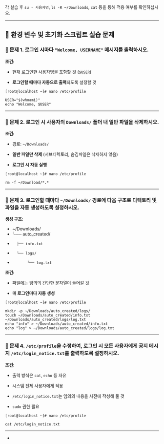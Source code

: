 각 실습 후 `su - 사용자명`, `ls -R ~/Downloads`, `cat` 등을 통해 적용 여부를 확인하십시오.

---

## **🧪 환경 변수 및 초기화 스크립트 실습 문제**

### **🔹 문제 1\. 로그인 시마다 `"Welcome, USERNAME"` 메시지를 출력하시오.**

**조건:**

* 현재 로그인한 사용자명을 포함할 것 (`$USER`)

* **로그인할 때마다 자동으로 출력**되도록 설정할 것

```shell
[root@localhost ~]# nano /etc/profile

USER="$(whoami)"
echo "Welcome, $USER"
```

  ---

  ### **🔹 문제 2\. 로그인 시 사용자의 `Downloads/` 폴더 내 일반 파일을 삭제하시오.**

**조건:**

* 경로: `~/Downloads/`

* **일반 파일만 삭제** (서브디렉토리, 숨김파일은 삭제하지 않음)

* **로그인 시 자동 실행**
```shell
[root@localhost ~]# nano /etc/profile

rm -f ~/Download/*.*
```
  ---

  ### **🔹 문제 3\. 로그인할 때마다 `~/Downloads/` 경로에 다음 구조로 디렉토리 및 파일을 자동 생성하도록 설정하시오.**

**생성 구조:**

* \~/Downloads/  
*  └── auto\_created/  
*       ├── info.txt  
*       └── logs/  
*            └── log.txt


**조건:**

* 파일에는 임의의 간단한 문자열이 들어갈 것

* **매 로그인마다 자동 생성**
```shell
[root@localhost ~]# nano /etc/profile

mkdir -p ~/Downloads/auto_created/logs/
touch ~/Downloads/auto_created/info.txt ~/Downloads/auto_created/logs/log.txt
echo "info" > ~/Downloads/auto_created/info.txt 
echo "log" > ~/Downloads/auto_created/logs/log.txt
```
  ---

  ### **🔹 문제 4\. `/etc/profile`을 수정하여, 로그인 시 모든 사용자에게 공지 메시지 `/etc/login_notice.txt`를 출력하도록 설정하시오.**

**조건:**

* 출력 방식은 `cat`, `echo` 등 자유

* 시스템 전체 사용자에게 적용

* `/etc/login_notice.txt`는 임의의 내용을 사전에 작성해 둘 것

* `sudo` 권한 필요
```shell
[root@localhost ~]# nano /etc/profile

cat /etc/login_notice.txt
```
  ---

* 

